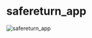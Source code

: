 # safereturn_app

![safereturn_app](https://cdn.glitch.global/f8dc0126-7e62-42eb-b9b3-c1d569626a06/Screenshot%202024-11-16%20at%200.33.14.png?v=1731737753015)